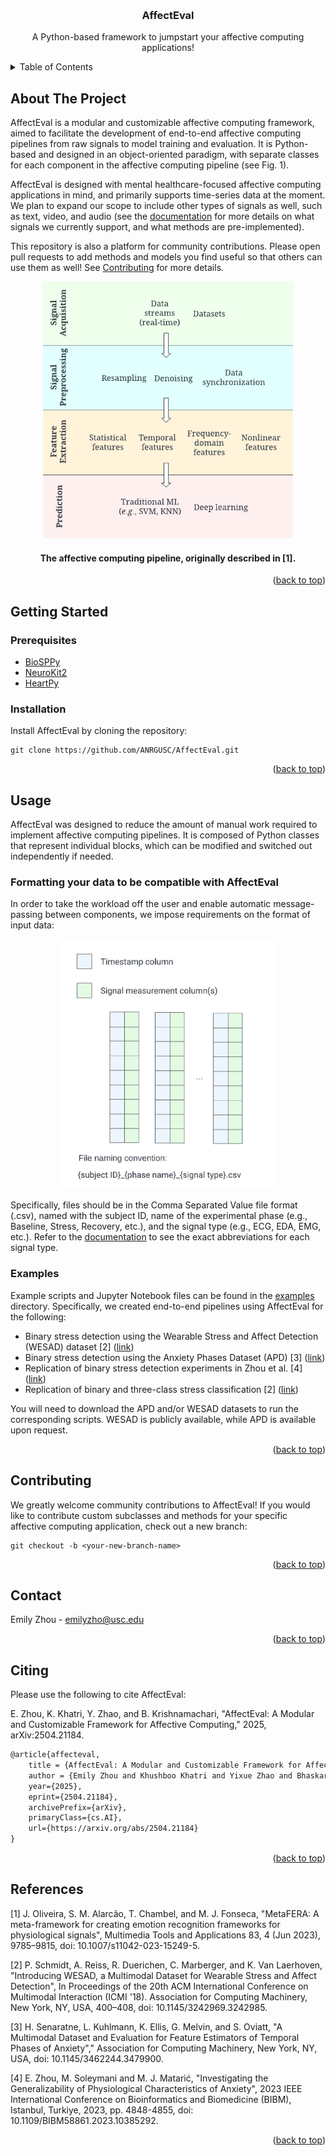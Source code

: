 <a id="readme-top"></a>

<!-- PROJECT LOGO -->
<br />
<div align="center">
  <!-- <a href="https://github.com/othneildrew/Best-README-Template">
    <img src="images/logo.png" alt="Logo" width="80" height="80">
  </a> -->

  <h3 align="center">AffectEval</h3>

  <p align="center">
    A Python-based framework to jumpstart your affective computing applications!
    <!-- <br />
    <a href="https://github.com/othneildrew/Best-README-Template"><strong>Explore the docs »</strong></a>
    <br /> -->
    <!-- <br />
    <a href="https://github.com/othneildrew/Best-README-Template">View Demo</a>
    &middot;
    <a href="https://github.com/othneildrew/Best-README-Template/issues/new?labels=bug&template=bug-report---.md">Report Bug</a>
    &middot;
    <a href="https://github.com/othneildrew/Best-README-Template/issues/new?labels=enhancement&template=feature-request---.md">Request Feature</a> -->
  </p>
</div>



<!-- TABLE OF CONTENTS -->
<details>
  <summary>Table of Contents</summary>
  <ol>
    <li>
      <a href="#about-the-project">About The Project</a>
    </li>
    <li>
      <a href="#getting-started">Getting Started</a>
      <ul>
        <li><a href="#installation">Installation</a></li>
        <li><a href="#prerequisites">Prerequisites</a></li>
      </ul>
    </li>
    <li><a href="#usage">Usage</a></li>
      <ul>
        <li><a href="#installation">Formatting your data to be compatible with AffectEval</a></li>
        <li><a href="#prerequisites">Examples</a></li>
      </ul>
    <li><a href="#roadmap">Citing</a></li>
    <li><a href="#contributing">Contributing</a></li>
    <!-- <li><a href="#license">License</a></li> -->
    <li><a href="#contact">Contact</a></li>
    <li><a href="#acknowledgments">Acknowledgments</a></li>
  </ol>
</details>



<!-- ABOUT THE PROJECT -->
## About The Project
AffectEval is a modular and customizable affective computing framework, aimed to facilitate the development of end-to-end affective computing pipelines from raw signals to model training and evaluation. It is Python-based and designed in an object-oriented paradigm, with separate classes for each component in the affective computing pipeline (see Fig. 1).

AffectEval is designed with mental healthcare-focused affective computing applications in mind, and primarily supports time-series data at the moment. We plan to expand our scope to include other types of signals as well, such as text, video, and audio (see the [documentation](https://docs.google.com/document/d/11Ep4rF1QWcYwDGs62m5ssoAy_pgyZjqRRKB3uavTTqc/edit?tab=t.0#heading=h.22wedm27kxfq) for more details on what signals we currently support, and what methods are pre-implemented).

This repository is also a platform for community contributions. Please open pull requests to add methods and models you find useful so that others can use them as well! See <a href="#contributing">Contributing</a> for more details.

<div align="center">
    <figure>
        <img src="images/affective_computing_pipeline.png" alt="Affective Computing Pipeline" 
        width="400" 
        height="411">
        <h4>The affective computing pipeline, originally described in [1].</h4>
    </figure>
</div> 

<p align="right">(<a href="#readme-top">back to top</a>)</p>



<!-- GETTING STARTED -->
## Getting Started

### Prerequisites
- [BioSPPy](https://biosppy.readthedocs.io/en/stable/)
- [NeuroKit2](https://neuropsychology.github.io/NeuroKit/)
- [HeartPy](https://python-heart-rate-analysis-toolkit.readthedocs.io/en/latest/)

### Installation
Install AffectEval by cloning the repository:
```
git clone https://github.com/ANRGUSC/AffectEval.git
```

<p align="right">(<a href="#readme-top">back to top</a>)</p>



<!-- USAGE -->
## Usage
AffectEval was designed to reduce the amount of manual work required to implement affective computing pipelines. It is composed of Python classes that represent individual blocks, which can be modified and switched out independently if needed.

### Formatting your data to be compatible with AffectEval
 In order to take the workload off the user and enable automatic message-passing between components, we impose requirements on the format of input data:

 <div align="center">
    <figure>
        <img src="images/data_standard.png" alt="Data standard format" 
        width="340" 
        height="400"
        >
    </figure>
</div> 

Specifically, files should be in the Comma Separated Value file format (.csv), named with the subject ID, name of the experimental phase (e.g., Baseline, Stress, Recovery, etc.), and the signal type (e.g., ECG, EDA, EMG, etc.). Refer to the [documentation](https://docs.google.com/document/d/11Ep4rF1QWcYwDGs62m5ssoAy_pgyZjqRRKB3uavTTqc/edit?tab=t.0#heading=h.22wedm27kxfq) to see the exact abbreviations for each signal type. 

### Examples
Example scripts and Jupyter Notebook files can be found in the [examples](https://github.com/ANRGUSC/AffectEval/tree/main/examples) directory. Specifically, we created end-to-end pipelines using AffectEval for the following:

- Binary stress detection using the Wearable Stress and Affect Detection (WESAD) dataset [2] ([link](https://github.com/ANRGUSC/AffectEval/blob/main/examples/wesad_pipeline.ipynb))
- Binary stress detection using the Anxiety Phases Dataset (APD) [3] ([link](https://github.com/ANRGUSC/AffectEval/blob/main/examples/apd_pipeline.ipynb))
- Replication of binary stress detection experiments in Zhou et al. [4] ([link](https://github.com/ANRGUSC/AffectEval/blob/main/examples/zhou.ipynb))
- Replication of binary and three-class stress classification [2] ([link](https://github.com/ANRGUSC/AffectEval/blob/main/examples/schmidt.ipynb))

You will need to download the APD and/or WESAD datasets to run the corresponding scripts. WESAD is publicly available, while APD is available upon request.


<p align="right">(<a href="#readme-top">back to top</a>)</p>



<!-- Contributing -->
## Contributing
We greatly welcome community contributions to AffectEval! If you would like to contribute custom subclasses and methods for your specific affective computing application, check out a new branch:
```
git checkout -b <your-new-branch-name>
```

<p align="right">(<a href="#readme-top">back to top</a>)</p>


<!-- CONTACT -->
## Contact
Emily Zhou - emilyzho@usc.edu

<p align="right">(<a href="#readme-top">back to top</a>)</p>


<!-- CITING -->
## Citing
Please use the following to cite AffectEval:

E. Zhou, K. Khatri, Y. Zhao, and B. Krishnamachari, "AffectEval: A Modular and Customizable Framework for Affective Computing," 2025, arXiv:2504.21184.

```latex
@article{affecteval,
    title = {AffectEval: A Modular and Customizable Framework for Affective Computing},
    author = {Emily Zhou and Khushboo Khatri and Yixue Zhao and Bhaskar Krishnamachari},
    year={2025},
    eprint={2504.21184},
    archivePrefix={arXiv},
    primaryClass={cs.AI},
    url={https://arxiv.org/abs/2504.21184}
}
```

<p align="right">(<a href="#readme-top">back to top</a>)</p>


<!-- REFERENCES -->
## References
[1] J. Oliveira, S. M. Alarcão, T. Chambel, and M. J. Fonseca, "MetaFERA: A meta-framework for creating emotion recognition frameworks for physiological signals", Multimedia Tools and Applications 83, 4 (Jun 2023),
9785–9815, doi: 10.1007/s11042-023-15249-5.

[2] P. Schmidt, A. Reiss, R. Duerichen, C. Marberger, and K. Van Laerhoven, "Introducing WESAD, a Multimodal Dataset for Wearable Stress and Affect Detection", In Proceedings of the 20th ACM International Conference on Multimodal Interaction (ICMI '18). Association for Computing Machinery, New York, NY, USA, 400–408, doi: 10.1145/3242969.3242985.

[3] H. Senaratne, L. Kuhlmann, K. Ellis, G. Melvin, and S. Oviatt, "A Multimodal Dataset and Evaluation for Feature Estimators of Temporal Phases of Anxiety"," Association for Computing Machinery, New York, NY, USA, doi: 10.1145/3462244.3479900.

[4] E. Zhou, M. Soleymani and M. J. Matarić, "Investigating the Generalizability of Physiological Characteristics of Anxiety", 2023 IEEE International Conference on Bioinformatics and Biomedicine (BIBM), Istanbul, Turkiye, 2023, pp. 4848-4855, doi: 10.1109/BIBM58861.2023.10385292.

<p align="right">(<a href="#readme-top">back to top</a>)</p>